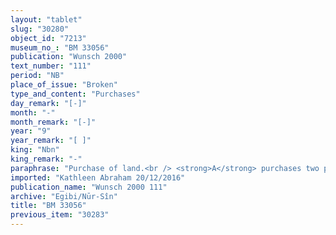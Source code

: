 ```yaml
---
layout: "tablet"
slug: "30280"
object_id: "7213"
museum_no_: "BM 33056"
publication: "Wunsch 2000"
text_number: "111"
period: "NB"
place_of_issue: "Broken"
type_and_content: "Purchases"
day_remark: "[-]"
month: "-"
month_remark: "[-]"
year: "9"
year_remark: "[ ]"
king: "Nbn"
king_remark: "-"
paraphrase: "Purchase of land.<br /> <strong>A</strong> purchases two plots of land from three sisters, <strong><sup>f</sup>B<sub>1</sub></strong>, <strong><sup>f</sup>B<sub>2</sub></strong> and <strong><sup>f</sup>B<sub>3</sub></strong>. Some details on this land are lost because of the fragmentary condition of the tablet, but from what is extant one infers that each partial area (<em>mi&scaron;ihtu</em>) was described according to its adjacent properties. The long side in the North of the first one was adjacent to (the property of) <strong>C<sub>1</sub> </strong>and <strong><sup>f</sup>C<sub>2</sub></strong>, its side in the South to (the property of) <strong><sup>f</sup>D</strong>, and its front in the East to (the property of) <strong>E</strong>. Any information on the second partial area (<em>mi&scaron;ihtu</em>) is lost. The rest of the tablet is also in a fragmentary state, but no doubt it must have recorded that <strong>A</strong> declares the equivalent for this land together with the sellers <strong><sup>f</sup>B<sub>1</sub></strong>, <strong><sup>f</sup>B<sub>2</sub></strong> and <strong><sup>f</sup>B<sub>3</sub></strong> (A <em>itti</em> B <em>mahīra nab&ucirc; i&scaron;ām</em>) and that he gave (<em>nadānu</em>) the sister an unknown amount of silver, which included both the purchase price and the additional payment. <strong><sup>f</sup>B<sub>1</sub></strong>, <strong><sup>f</sup>B<sub>2</sub></strong> and <strong><sup>f</sup>B<sub>3</sub></strong> acknowledge that they received the silver and they are satisfied (<em>aplā</em>): finally, the usual warranty clause against future claims or suits between the two parties or members of their families follows. Names of 7 witnesses, all of them judges (<em>dayyānu</em>), and 3 scribes.<br /> &nbsp;<br /> <strong>A</strong> = Nab&ucirc;-ahhē-iddin/&Scaron;ulāya//Egibi; <strong><sup>f</sup>B<sub>1</sub></strong> = <sup>f</sup>Nadāya/&Scaron;ama&scaron;-udammiq//Ma&scaron;tuk; <strong><sup>f</sup>B<sub>2</sub></strong> = <sup>f</sup>Ina-Esagila-rāmat/&Scaron;ama&scaron;-udammiq//Ma&scaron;tuk; <strong><sup>f</sup>B<sub>3</sub></strong> = <sup>f</sup>Bēlilitu/&Scaron;ama&scaron;-udammiq//Ma&scaron;tuk; <strong>C<sub>1</sub></strong> = Nergal-u&scaron;allim/...//...;<strong> <sup>f</sup>C<sub>2</sub></strong> = <sup>f</sup>&hellip;/Nab&ucirc;-zēru-ibni//Rē&#39;i-sīs&ecirc;; <strong><sup>f</sup>D</strong> = <sup>f</sup>Etellitu/...//...; <strong>E</strong> = Bēl-Iqī&scaron;a/Marduk-zēru-ibni//Qaqqadānītu"
imported: "Kathleen Abraham 20/12/2016"
publication_name: "Wunsch 2000 111"
archive: "Egibi/Nūr-Sîn"
title: "BM 33056"
previous_item: "30283"
---
```

